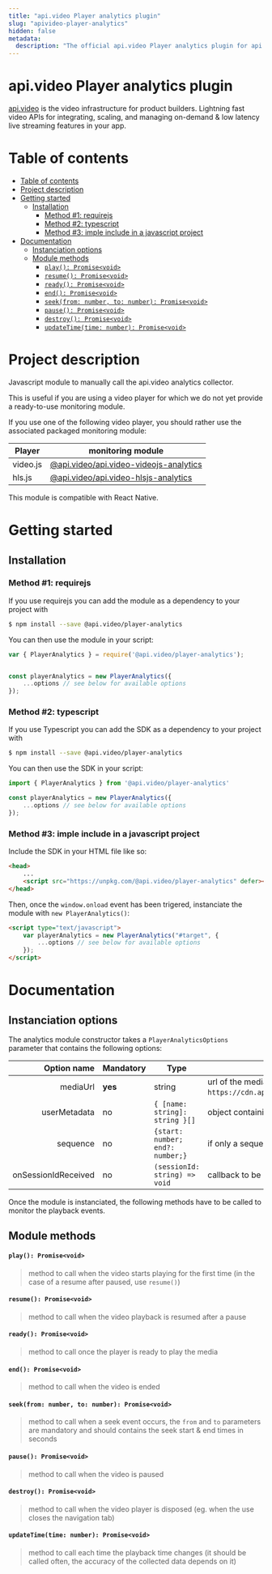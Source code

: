 ```yaml
---
title: "api.video Player analytics plugin"
slug: "apivideo-player-analytics"
hidden: false
metadata: 
  description: "The official api.video Player analytics plugin for api.video. [api.video](https://api.video/) is the video infrastructure for product builders. Lightning fast video APIs for integrating, scaling, and managing on-demand & low latency live streaming features in your app."
---
```


api.video Player analytics plugin
==============

[api.video](https://api.video/) is the video infrastructure for product builders. Lightning fast video APIs for integrating, scaling, and managing on-demand & low latency live streaming features in your app.

# Table of contents

- [Table of contents](#table-of-contents)
- [Project description](#project-description)
- [Getting started](#getting-started)
  - [Installation](#installation)
    - [Method #1: requirejs](#method-1-requirejs)
    - [Method #2: typescript](#method-2-typescript)
    - [Method #3: imple include in a javascript project](#method-3-imple-include-in-a-javascript-project)
- [Documentation](#documentation)
  - [Instanciation options](#instanciation-options)
  - [Module methods](#module-methods)
      - [`play(): Promise<void>`](#play-promisevoid)
      - [`resume(): Promise<void>`](#resume-promisevoid)
      - [`ready(): Promise<void>`](#ready-promisevoid)
      - [`end(): Promise<void>`](#end-promisevoid)
      - [`seek(from: number, to: number): Promise<void>`](#seekfrom-number-to-number-promisevoid)
      - [`pause(): Promise<void>`](#pause-promisevoid)
      - [`destroy(): Promise<void>`](#destroy-promisevoid)
      - [`updateTime(time: number): Promise<void>`](#updatetimetime-number-promisevoid)


# Project description

Javascript module to manually call the api.video analytics collector. 

This is useful if you are using a video player for which we do not yet provide a ready-to-use monitoring module.

If you use one of the following video player, you should rather use the associated packaged monitoring module:

| Player   | monitoring module                                                                           |
| -------- | ------------------------------------------------------------------------------------------- |
| video.js | [@api.video/api.video-videojs-analytics](https://github.com/apivideo/api.video-videojs-analytics) |
| hls.js   | [@api.video/api.video-hlsjs-analytics](https://github.com/apivideo/api.video-hlsjs-analytics)     |


This module is compatible with React Native.

# Getting started

## Installation 

### Method #1: requirejs

If you use requirejs you can add the module as a dependency to your project with 

```sh
$ npm install --save @api.video/player-analytics
```

You can then use the module in your script: 

```javascript
var { PlayerAnalytics } = require('@api.video/player-analytics');


const playerAnalytics = new PlayerAnalytics({
    ...options // see below for available options
});
```

### Method #2: typescript

If you use Typescript you can add the SDK as a dependency to your project with 

```sh
$ npm install --save @api.video/player-analytics
```

You can then use the SDK in your script: 

```typescript
import { PlayerAnalytics } from '@api.video/player-analytics'

const playerAnalytics = new PlayerAnalytics({
    ...options // see below for available options
});
```

### Method #3: imple include in a javascript project

Include the SDK in your HTML file like so:

```html
<head>
    ...
    <script src="https://unpkg.com/@api.video/player-analytics" defer></script>
</head>
```

Then, once the `window.onload` event has been trigered, instanciate the module with `new PlayerAnalytics()`:
```html
<script type="text/javascript">
    var playerAnalytics = new PlayerAnalytics("#target", { 
        ...options // see below for available options
    });
</script>
```

# Documentation

## Instanciation options

The analytics module constructor takes a `PlayerAnalyticsOptions` parameter that contains the following options:

 
|         Option name | Mandatory | Type                                  | Description                                                                                                  |
| ------------------: | --------- | ------------------------------------- | ------------------------------------------------------------------------------------------------------------ |
|            mediaUrl | **yes**   | string                                | url of the media (eg. `https://cdn.api.video/vod/vi5oDagRVJBSKHxSiPux5rYD/hls/manifest.m3u8`)                |
|        userMetadata | no        | ```{ [name: string]: string }[]```    | object containing [metadata](https://api.video/blog/tutorials/dynamic-metadata/) (see **Full example** below) |
|            sequence | no        | ```{start: number; end?: number;} ``` | if only a sequence of the video is going to be played                                                        |
| onSessionIdReceived | no        | ```(sessionId: string) => void```     | callback to be called once the session id is reveiced                                                        |
 

Once the module is instanciated, the following methods have to be called to monitor the playback events.

## Module methods

#### `play(): Promise<void>` 
> method to call when the video starts playing for the first time (in the case of a resume after paused, use `resume()`)

#### `resume(): Promise<void>`
> method to call when the video playback is resumed after a pause

#### `ready(): Promise<void>`
> method to call once the player is ready to play the media

#### `end(): Promise<void>`
> method to call when the video is ended

#### `seek(from: number, to: number): Promise<void>`
> method to call when a seek event occurs, the `from` and `to` parameters are mandatory and should contains the seek start & end times in seconds

#### `pause(): Promise<void>`
> method to call when the video is paused

#### `destroy(): Promise<void>`
> method to call when the video player is disposed (eg. when the use closes the navigation tab)

#### `updateTime(time: number): Promise<void>`
> method to call each time the playback time changes (it should be called often, the accuracy of the collected data depends on it)